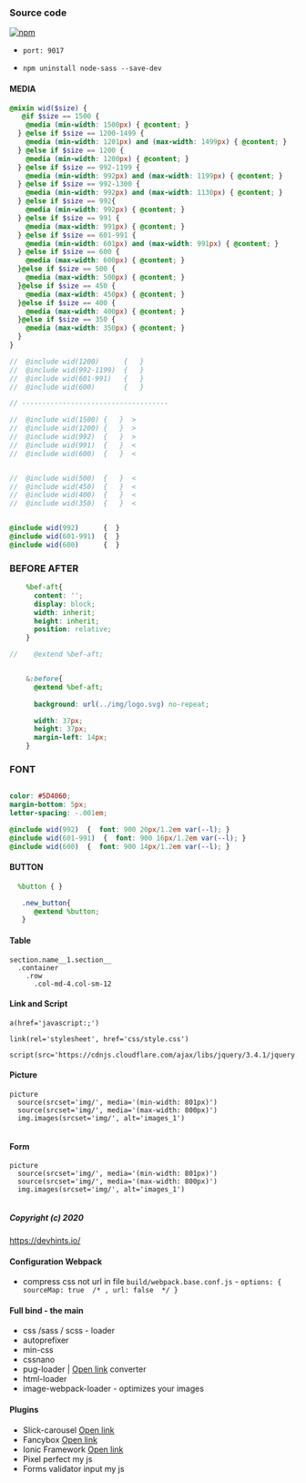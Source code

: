 ### Source code

[![npm](https://badgen.net/npm/v/@babel/core)](https://github.com/Fobiya/coursecode)
*  ``port: 9017``

*  ``npm uninstall node-sass --save-dev``

#### MEDIA
``` scss
@mixin wid($size) {
   @if $size == 1500 {
    @media (min-width: 1500px) { @content; }
  } @else if $size == 1200-1499 {
    @media (min-width: 1201px) and (max-width: 1499px) { @content; }
  } @else if $size == 1200 {
    @media (min-width: 1200px) { @content; }
  } @else if $size == 992-1199 {
    @media (min-width: 992px) and (max-width: 1199px) { @content; }
  } @else if $size == 992-1300 {
    @media (min-width: 992px) and (max-width: 1130px) { @content; }
  } @else if $size == 992{
    @media (min-width: 992px) { @content; }
  } @else if $size == 991 {
    @media (max-width: 991px) { @content; }
  } @else if $size == 601-991 {
    @media (min-width: 601px) and (max-width: 991px) { @content; }
  } @else if $size == 600 {
    @media (max-width: 600px) { @content; }
  }@else if $size == 500 {
    @media (max-width: 500px) { @content; }
  }@else if $size == 450 {
    @media (max-width: 450px) { @content; }
  }@else if $size == 400 {
    @media (max-width: 400px) { @content; }
  }@else if $size == 350 {
    @media (max-width: 350px) { @content; }
  }
}

//  @include wid(1200)      {   } 
//  @include wid(992-1199)  {   } 
//  @include wid(601-991)   {   } 
//  @include wid(600)       {   } 

// ------------------------------------

//  @include wid(1500) {   }  >
//  @include wid(1200) {   }  >
//  @include wid(992)  {   }  >
//  @include wid(991)  {   }  <
//  @include wid(600)  {   }  <


//  @include wid(500)  {   }  <
//  @include wid(450)  {   }  <
//  @include wid(400)  {   }  <
//  @include wid(350)  {   }  <
```

``` scss

@include wid(992)      {  }
@include wid(601-991)  {  }
@include wid(600)      {  }

```

### BEFORE AFTER
``` scss
    %bef-aft{
      content: '';
      display: block;
      width: inherit;
      height: inherit;
      position: relative;
    }

//    @extend %bef-aft;


    &:before{
      @extend %bef-aft;
      
      background: url(../img/logo.svg) no-repeat;

      width: 37px;
      height: 37px;
      margin-left: 14px;
    }


```

### FONT
``` scss

color: #5D4060;
margin-bottom: 5px;
letter-spacing: -.001em;

@include wid(992)  {  font: 900 20px/1.2em var(--l); }
@include wid(601-991)  {  font: 900 16px/1.2em var(--l); }
@include wid(600)  {  font: 900 14px/1.2em var(--l); }


```


#### BUTTON
``` scss
  %button { }

   .new_button{
      @extend %button;
   }
```   

#### Table
```
section.name__1.section__
  .container
    .row
      .col-md-4.col-sm-12
```

#### Link and Script
```
a(href='javascript:;') 

link(rel='stylesheet', href='css/style.css')

script(src='https://cdnjs.cloudflare.com/ajax/libs/jquery/3.4.1/jquery.js')
```

#### Picture
```
picture
  source(srcset='img/', media='(min-width: 801px)')
  source(srcset='img/', media='(max-width: 800px)')
  img.images(srcset='img/', alt='images_1')
  
```

#### Form
```
picture
  source(srcset='img/', media='(min-width: 801px)')
  source(srcset='img/', media='(max-width: 800px)')
  img.images(srcset='img/', alt='images_1')
  
```



##### Copyright (c) 2020


https://devhints.io/

#### Configuration Webpack

* compress css not url in file ``build/webpack.base.conf.js``  -  `` options: { sourceMap: true  /* , url: false  */ } ``

#### Full bind - the main

* css /sass / scss - loader
* autoprefixer
* min-css
* cssnano
* pug-loader | [Open link](https://pughtml.com) converter
* html-loader
* image-webpack-loader - optimizes your images 

#### Plugins
* Slick-carousel  [Open link](https://github.com/kenwheeler/slick/)   
* Fancybox [Open link](https://github.com/fancyapps/fancybox)  
* Ionic Framework [Open link](https://ionicons.com/v2/)  
* Pixel perfect my js
* Forms validator input my js